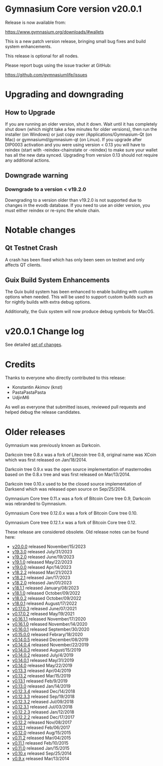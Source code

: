 # Gymnasium Core version v20.0.1

Release is now available from:

  <https://www.gymnasium.org/downloads/#wallets>

This is a new patch version release, bringing small bug fixes and build system enhancements.

This release is optional for all nodes.

Please report bugs using the issue tracker at GitHub:

  <https://github.com/gymnasiumlife/issues>


# Upgrading and downgrading

## How to Upgrade

If you are running an older version, shut it down. Wait until it has completely
shut down (which might take a few minutes for older versions), then run the
installer (on Windows) or just copy over /Applications/Gymnasium-Qt (on Mac) or
gymnasiumd/gymnasium-qt (on Linux). If you upgrade after DIP0003 activation and you were
using version < 0.13 you will have to reindex (start with -reindex-chainstate
or -reindex) to make sure your wallet has all the new data synced. Upgrading
from version 0.13 should not require any additional actions.

## Downgrade warning

### Downgrade to a version < v19.2.0

Downgrading to a version older than v19.2.0 is not supported due to changes
in the evodb database. If you need to use an older version, you must either
reindex or re-sync the whole chain.

# Notable changes

## Qt Testnet Crash

A crash has been fixed which has only been seen on testnet and only affects QT clients. 

## Guix Build System Enhancements
The Guix build system has been enhanced to enable building with custom options when needed.
This will be used to support custom builds such as for nightly builds with extra debug options.

Additionally, the Guix system will now produce debug symbols for MacOS. 

# v20.0.1 Change log

See detailed [set of changes][set-of-changes].

# Credits

Thanks to everyone who directly contributed to this release:

- Konstantin Akimov (knst)
- PastaPastaPasta
- UdjinM6

As well as everyone that submitted issues, reviewed pull requests and helped
debug the release candidates.

# Older releases

Gymnasium was previously known as Darkcoin.

Darkcoin tree 0.8.x was a fork of Litecoin tree 0.8, original name was XCoin
which was first released on Jan/18/2014.

Darkcoin tree 0.9.x was the open source implementation of masternodes based on
the 0.8.x tree and was first released on Mar/13/2014.

Darkcoin tree 0.10.x used to be the closed source implementation of Darksend
which was released open source on Sep/25/2014.

Gymnasium Core tree 0.11.x was a fork of Bitcoin Core tree 0.9,
Darkcoin was rebranded to Gymnasium.

Gymnasium Core tree 0.12.0.x was a fork of Bitcoin Core tree 0.10.

Gymnasium Core tree 0.12.1.x was a fork of Bitcoin Core tree 0.12.

These release are considered obsolete. Old release notes can be found here:

- [v20.0.0](https://github.com/gymnasiumlife/blob/master/doc/release-notes/gymnasium/release-notes-20.0.0.md) released November/15/2023
- [v19.3.0](https://github.com/gymnasiumlife/blob/master/doc/release-notes/gymnasium/release-notes-19.3.0.md) released July/31/2023
- [v19.2.0](https://github.com/gymnasiumlife/blob/master/doc/release-notes/gymnasium/release-notes-19.2.0.md) released June/19/2023
- [v19.1.0](https://github.com/gymnasiumlife/blob/master/doc/release-notes/gymnasium/release-notes-19.1.0.md) released May/22/2023
- [v19.0.0](https://github.com/gymnasiumlife/blob/master/doc/release-notes/gymnasium/release-notes-19.0.0.md) released Apr/14/2023
- [v18.2.2](https://github.com/gymnasiumlife/blob/master/doc/release-notes/gymnasium/release-notes-18.2.2.md) released Mar/21/2023
- [v18.2.1](https://github.com/gymnasiumlife/blob/master/doc/release-notes/gymnasium/release-notes-18.2.1.md) released Jan/17/2023
- [v18.2.0](https://github.com/gymnasiumlife/blob/master/doc/release-notes/gymnasium/release-notes-18.2.0.md) released Jan/01/2023
- [v18.1.1](https://github.com/gymnasiumlife/blob/master/doc/release-notes/gymnasium/release-notes-18.1.1.md) released January/08/2023
- [v18.1.0](https://github.com/gymnasiumlife/blob/master/doc/release-notes/gymnasium/release-notes-18.1.0.md) released October/09/2022
- [v18.0.2](https://github.com/gymnasiumlife/blob/master/doc/release-notes/gymnasium/release-notes-18.0.2.md) released October/09/2022
- [v18.0.1](https://github.com/gymnasiumlife/blob/master/doc/release-notes/gymnasium/release-notes-18.0.1.md) released August/17/2022
- [v0.17.0.3](https://github.com/gymnasiumlife/blob/master/doc/release-notes/gymnasium/release-notes-0.17.0.3.md) released June/07/2021
- [v0.17.0.2](https://github.com/gymnasiumlife/blob/master/doc/release-notes/gymnasium/release-notes-0.17.0.2.md) released May/19/2021
- [v0.16.1.1](https://github.com/gymnasiumlife/blob/master/doc/release-notes/gymnasium/release-notes-0.16.1.1.md) released November/17/2020
- [v0.16.1.0](https://github.com/gymnasiumlife/blob/master/doc/release-notes/gymnasium/release-notes-0.16.1.0.md) released November/14/2020
- [v0.16.0.1](https://github.com/gymnasiumlife/blob/master/doc/release-notes/gymnasium/release-notes-0.16.0.1.md) released September/30/2020
- [v0.15.0.0](https://github.com/gymnasiumlife/blob/master/doc/release-notes/gymnasium/release-notes-0.15.0.0.md) released Febrary/18/2020
- [v0.14.0.5](https://github.com/gymnasiumlife/blob/master/doc/release-notes/gymnasium/release-notes-0.14.0.5.md) released December/08/2019
- [v0.14.0.4](https://github.com/gymnasiumlife/blob/master/doc/release-notes/gymnasium/release-notes-0.14.0.4.md) released November/22/2019
- [v0.14.0.3](https://github.com/gymnasiumlife/blob/master/doc/release-notes/gymnasium/release-notes-0.14.0.3.md) released August/15/2019
- [v0.14.0.2](https://github.com/gymnasiumlife/blob/master/doc/release-notes/gymnasium/release-notes-0.14.0.2.md) released July/4/2019
- [v0.14.0.1](https://github.com/gymnasiumlife/blob/master/doc/release-notes/gymnasium/release-notes-0.14.0.1.md) released May/31/2019
- [v0.14.0](https://github.com/gymnasiumlife/blob/master/doc/release-notes/gymnasium/release-notes-0.14.0.md) released May/22/2019
- [v0.13.3](https://github.com/gymnasiumlife/blob/master/doc/release-notes/gymnasium/release-notes-0.13.3.md) released Apr/04/2019
- [v0.13.2](https://github.com/gymnasiumlife/blob/master/doc/release-notes/gymnasium/release-notes-0.13.2.md) released Mar/15/2019
- [v0.13.1](https://github.com/gymnasiumlife/blob/master/doc/release-notes/gymnasium/release-notes-0.13.1.md) released Feb/9/2019
- [v0.13.0](https://github.com/gymnasiumlife/blob/master/doc/release-notes/gymnasium/release-notes-0.13.0.md) released Jan/14/2019
- [v0.12.3.4](https://github.com/gymnasiumlife/blob/master/doc/release-notes/gymnasium/release-notes-0.12.3.4.md) released Dec/14/2018
- [v0.12.3.3](https://github.com/gymnasiumlife/blob/master/doc/release-notes/gymnasium/release-notes-0.12.3.3.md) released Sep/19/2018
- [v0.12.3.2](https://github.com/gymnasiumlife/blob/master/doc/release-notes/gymnasium/release-notes-0.12.3.2.md) released Jul/09/2018
- [v0.12.3.1](https://github.com/gymnasiumlife/blob/master/doc/release-notes/gymnasium/release-notes-0.12.3.1.md) released Jul/03/2018
- [v0.12.2.3](https://github.com/gymnasiumlife/blob/master/doc/release-notes/gymnasium/release-notes-0.12.2.3.md) released Jan/12/2018
- [v0.12.2.2](https://github.com/gymnasiumlife/blob/master/doc/release-notes/gymnasium/release-notes-0.12.2.2.md) released Dec/17/2017
- [v0.12.2](https://github.com/gymnasiumlife/blob/master/doc/release-notes/gymnasium/release-notes-0.12.2.md) released Nov/08/2017
- [v0.12.1](https://github.com/gymnasiumlife/blob/master/doc/release-notes/gymnasium/release-notes-0.12.1.md) released Feb/06/2017
- [v0.12.0](https://github.com/gymnasiumlife/blob/master/doc/release-notes/gymnasium/release-notes-0.12.0.md) released Aug/15/2015
- [v0.11.2](https://github.com/gymnasiumlife/blob/master/doc/release-notes/gymnasium/release-notes-0.11.2.md) released Mar/04/2015
- [v0.11.1](https://github.com/gymnasiumlife/blob/master/doc/release-notes/gymnasium/release-notes-0.11.1.md) released Feb/10/2015
- [v0.11.0](https://github.com/gymnasiumlife/blob/master/doc/release-notes/gymnasium/release-notes-0.11.0.md) released Jan/15/2015
- [v0.10.x](https://github.com/gymnasiumlife/blob/master/doc/release-notes/gymnasium/release-notes-0.10.0.md) released Sep/25/2014
- [v0.9.x](https://github.com/gymnasiumlife/blob/master/doc/release-notes/gymnasium/release-notes-0.9.0.md) released Mar/13/2014

[set-of-changes]: https://github.com/gymnasiumlife/compare/v20.0.0...gymnasiumpay:v20.0.1
